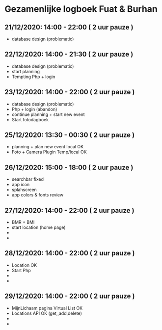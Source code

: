 # Gezamenlijke logboek Fuat & Burhan

## 21/12/2020: 14:00 - 22:00 ( 2 uur pauze ) 
* database design (problematic) 

## 22/12/2020: 14:00 - 21:30 ( 2 uur pauze ) 
* database design (problematic)
* start planning
* Tempting Php + login

## 23/12/2020: 14:00 - 22:00 ( 2 uur pauze ) 
* database design (problematic) 
* Php + login (abandon)
* continue planning + start new event
* Start fotodagboek

## 25/12/2020: 13:30 - 00:30 ( 2 uur pauze )
* planning + plan new event local OK
* Foto + Camera Plugin Temp/local OK 

## 26/12/2020: 15:00 - 18:00 ( 2 uur pauze ) 
* searchbar fixed
* app icon
* splahscreen
* app colors & fonts review

## 27/12/2020: 14:00 - 22:00 ( 2 uur pauze ) 
* BMR + BMI
* start location (home page)
* 
* 

## 28/12/2020: 14:00 - 22:00 ( 2 uur pauze ) 
* Location OK
* Start Php
* 
* 

## 29/12/2020: 14:00 - 22:00 ( 2 uur pauze ) 
* MijnLichaam pagina Virtual List OK
* Locations API OK (get,,add,delete)
* 
* 
